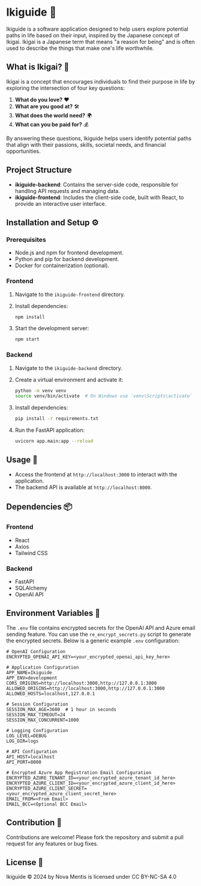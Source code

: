 # Ikiguide 🌟

Ikiguide is a software application designed to help users explore potential paths in life based on their input, inspired by the Japanese concept of Ikigai. Ikigai is a Japanese term that means "a reason for being" and is often used to describe the things that make one's life worthwhile.

## What is Ikigai? 🤔

Ikigai is a concept that encourages individuals to find their purpose in life by exploring the intersection of four key questions:
1. **What do you love?** ❤️
2. **What are you good at?** 🛠️
3. **What does the world need?** 🌍
4. **What can you be paid for?** 💰

By answering these questions, Ikiguide helps users identify potential paths that align with their passions, skills, societal needs, and financial opportunities.

## Project Structure

- **ikiguide-backend**: Contains the server-side code, responsible for handling API requests and managing data.
- **ikiguide-frontend**: Includes the client-side code, built with React, to provide an interactive user interface.

## Installation and Setup ⚙️

### Prerequisites

- Node.js and npm for frontend development.
- Python and pip for backend development.
- Docker for containerization (optional).

### Frontend

1. Navigate to the `ikiguide-frontend` directory.
2. Install dependencies:

   ```bash
   npm install
   ```

3. Start the development server:

   ```bash
   npm start
   ```

### Backend

1. Navigate to the `ikiguide-backend` directory.
2. Create a virtual environment and activate it:

   ```bash
   python -m venv venv
   source venv/bin/activate  # On Windows use `venv\Scripts\activate`
   ```

3. Install dependencies:

   ```bash
   pip install -r requirements.txt
   ```

4. Run the FastAPI application:

   ```bash
   uvicorn app.main:app --reload
   ```

## Usage 🚀

- Access the frontend at `http://localhost:3000` to interact with the application.
- The backend API is available at `http://localhost:8000`.

## Dependencies 📦

### Frontend

- React
- Axios
- Tailwind CSS

### Backend

- FastAPI
- SQLAlchemy
- OpenAI API

## Environment Variables 🔑

The `.env` file contains encrypted secrets for the OpenAI API and Azure email sending feature. You can use the `re_encrypt_secrets.py` script to generate the encrypted secrets. Below is a generic example `.env` configuration:

```plaintext
# OpenAI Configuration
ENCRYPTED_OPENAI_API_KEY=<your_encrypted_openai_api_key_here>

# Application Configuration
APP_NAME=Ikiguide
APP_ENV=development
CORS_ORIGINS=http://localhost:3000,http://127.0.0.1:3000
ALLOWED_ORIGINS=http://localhost:3000,http://127.0.0.1:3000
ALLOWED_HOSTS=localhost,127.0.0.1

# Session Configuration
SESSION_MAX_AGE=3600  # 1 hour in seconds
SESSION_MAX_TIMEOUT=24
SESSION_MAX_CONCURRENT=1000

# Logging Configuration
LOG_LEVEL=DEBUG
LOG_DIR=logs

# API Configuration
API_HOST=localhost
API_PORT=8000

# Encrypted Azure App Registration Email Configuration
ENCRYPTED_AZURE_TENANT_ID=<your_encrypted_azure_tenant_id_here>
ENCRYPTED_AZURE_CLIENT_ID=<your_encrypted_azure_client_id_here>
ENCRYPTED_AZURE_CLIENT_SECRET=<your_encrypted_azure_client_secret_here>
EMAIL_FROM=<From Email>
EMAIL_BCC=<Optional BCC Email>
```

## Contribution 🤝

Contributions are welcome! Please fork the repository and submit a pull request for any features or bug fixes.

## License 📄

Ikiguide © 2024 by Nova Mentis is licensed under CC BY-NC-SA 4.0 